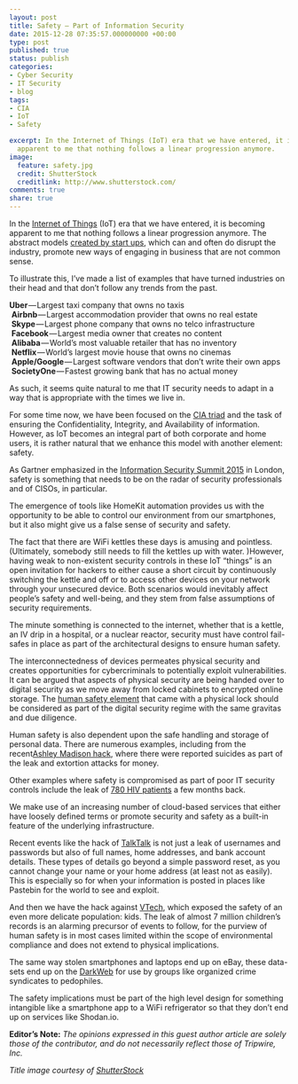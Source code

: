 ```yaml
---
layout: post
title: Safety — Part of Information Security
date: 2015-12-28 07:35:57.000000000 +00:00
type: post
published: true
status: publish
categories:
- Cyber Security
- IT Security
- blog
tags:
- CIA
- IoT
- Safety

excerpt: In the Internet of Things (IoT) era that we have entered, it is becoming
  apparent to me that nothing follows a linear progression anymore.
image:
  feature: safety.jpg
  credit: ShutterStock
  creditlink: http://www.shutterstock.com/
comments: true
share: true
---
```


<p>In the <a href="http://www.tripwire.com/state-of-security/risk-based-security-for-executives/connecting-security-to-the-business/the-iot-convergence-how-it-and-ot-can-work-together-to-secure-the-internet-of-things/">Internet of Things</a>&nbsp;(IoT) era that we have entered, it is becoming apparent to me that nothing follows a linear progression anymore. The abstract models <a href="http://www.tripwire.com/state-of-security/featured/the-startup-problem/">created by start ups</a>, which can and often do disrupt the industry, promote new ways of engaging in business that are not common sense.</p>
<p>To illustrate this, I’ve made a list of examples that have turned industries on their head and that don’t follow any trends from the past.</p>
<p><strong>Uber</strong> — Largest taxi company that owns no taxis<br />&nbsp;<strong>Airbnb</strong> — Largest accommodation provider that owns no real estate<br />&nbsp;<strong>Skype</strong> — Largest phone company that owns no telco infrastructure<br />&nbsp;<strong>Facebook</strong> — Largest media owner that creates no content<br />&nbsp;<strong>Alibaba</strong> — World’s most valuable retailer that has no inventory<br />&nbsp;<strong>Netflix</strong> — World’s largest movie house that owns no cinemas<br />&nbsp;<strong>Apple/Google</strong> — Largest software vendors that don’t write their own apps<br />&nbsp;<strong>SocietyOne</strong> — Fastest growing bank that has no actual money</p>
<p>As such, it seems quite natural to me that IT security needs to adapt in a way that is appropriate with the times we live in.</p>
<p>For some time now, we have been focused on the <a href="http://www.tripwire.com/state-of-security/security-awareness/the-three-principles-of-a-secure-system/">CIA triad</a>&nbsp;and the task of ensuring the Confidentiality, Integrity, and Availability of information. However, as IoT becomes an integral part of both corporate and home users, it is rather natural that we enhance this model with another element: safety.</p>
<p>As Gartner emphasized in the <a href="http://www.gartner.com/smarterwithgartner/build-safety-at-the-edge-for-security-in-2020/">Information Security Summit 2015</a>&nbsp;in London, safety is something that needs to be on the radar of security professionals and of CISOs, in particular.</p>
<p>The emergence of tools like HomeKit automation provides us with the opportunity to be able to control our environment from our smartphones, but it also might give us a false sense of security and safety.</p>
<p>The fact that there are WiFi kettles these days is amusing and pointless. (Ultimately, somebody still needs to fill the kettles up with water. )However, having weak to non-existent security controls in these IoT “things” is an open invitation for hackers to either cause a short circuit by continuously switching the kettle and off or to access other devices on your network through your unsecured device. Both scenarios would inevitably affect people’s safety and well-being, and they stem from false assumptions of security requirements.</p>
<p>The minute something is connected to the internet, whether that is a kettle, an IV drip in a hospital, or a nuclear reactor, security must have control fail-safes in place as part of the architectural designs to ensure human safety.</p>
<p>The interconnectedness of devices permeates physical security and creates opportunities for cybercriminals to potentially exploit vulnerabilities. It can be argued that aspects of physical security are being handed over to digital security as we move away from locked cabinets to encrypted online storage. The <a href="http://www.tripwire.com/state-of-security/security-awareness/oh-behave-what-information-security-can-learn-from-behavioural-economics/">human safety element</a>&nbsp;that came with a physical lock should be considered as part of the digital security regime with the same gravitas and due diligence.</p>
<p>Human safety is also dependent upon the safe handling and storage of personal data. There are numerous examples, including from the recent<a href="http://www.tripwire.com/state-of-security/security-data-protection/cyber-security/the-ashley-madison-hack-a-timeline/">Ashley Madison hack</a>, where there were reported suicides as part of the leak and extortion attacks for money.</p>
<p>Other examples where safety is compromised as part of poor IT security controls include the leak of <a href="http://www.bbc.co.uk/news/uk-england-london-34127740">780 HIV patients</a>&nbsp;a few months back.</p>
<p>We make use of an increasing number of cloud-based services that either have loosely defined terms or promote security and safety as a built-in feature of the underlying infrastructure.</p>
<p>Recent events like the hack of <a href="http://www.tripwire.com/state-of-security/security-data-protection/cyber-security/the-talktalk-breach-timeline-of-a-hack/">TalkTalk</a>&nbsp;is not just a leak of usernames and passwords but also of full names, home addresses, and bank account details. These types of details go beyond a simple password reset, as you cannot change your name or your home address (at least not as easily). This is especially so for when your information is posted in places like Pastebin for the world to see and exploit.</p>
<p>And then we have the hack against <a href="http://www.tripwire.com/state-of-security/latest-security-news/uk-man-arrested-in-connection-to-vtech-hack/">VTech</a>, which exposed the safety of an even more delicate population: kids. The leak of almost 7 million children’s records is an alarming precursor of events to follow, for the purview of human safety is in most cases limited within the scope of environmental compliance and does not extend to physical implications.</p>
<p>The same way stolen smartphones and laptops end up on eBay, these data-sets end up on the <a href="http://www.tripwire.com/state-of-security/security-data-protection/cyber-security/who-dares-delve-into-the-deep-dark-web/">DarkWeb</a>&nbsp;for use by groups like organized crime syndicates to pedophiles.</p>
<p>The safety implications must be part of the high level design for something intangible like a smartphone app to a WiFi refrigerator so that they don’t end up on services like Shodan.io.</p>
<p><strong>Editor’s Note:</strong>&nbsp;<em>The opinions expressed in this guest author article are solely those of the contributor, and do not necessarily reflect those of Tripwire, Inc.</em></p>
<p><em>Title image courtesy of </em><a href="http://www.shutterstock.com/"><em>ShutterStock</em></a></p>
